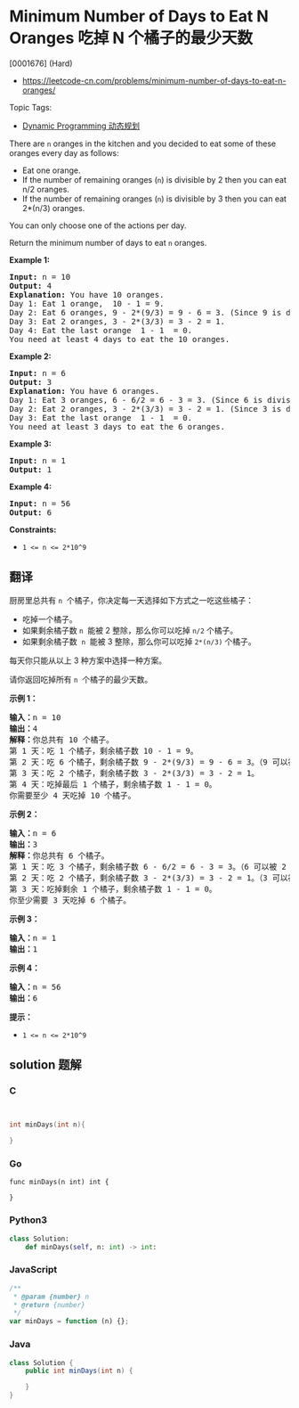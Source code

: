 # Minimum Number of Days to Eat N Oranges 吃掉 N 个橘子的最少天数

[0001676] (Hard)

- https://leetcode-cn.com/problems/minimum-number-of-days-to-eat-n-oranges/

Topic Tags:

- [Dynamic Programming 动态规划](https://leetcode-cn.com/tag/dynamic-programming/)

There are `n` oranges in the kitchen and you decided to eat some of these oranges every day as follows:

- Eat one orange.
- If the number of remaining oranges (`n`) is divisible by 2 then you can eat  n/2 oranges.
- If the number of remaining oranges (`n`) is divisible by 3 then you can eat  2\*(n/3) oranges.

You can only choose one of the actions per day.

Return the minimum number of days to eat `n` oranges.

**Example 1:**

<pre><strong>Input:</strong> n = 10
<strong>Output:</strong> 4
<strong>Explanation:</strong> You have 10 oranges.
Day 1: Eat 1 orange,  10 - 1 = 9.  
Day 2: Eat 6 oranges, 9 - 2*(9/3) = 9 - 6 = 3. (Since 9 is divisible by 3)
Day 3: Eat 2 oranges, 3 - 2*(3/3) = 3 - 2 = 1. 
Day 4: Eat the last orange  1 - 1  = 0.
You need at least 4 days to eat the 10 oranges.
</pre>

**Example 2:**

<pre><strong>Input:</strong> n = 6
<strong>Output:</strong> 3
<strong>Explanation:</strong> You have 6 oranges.
Day 1: Eat 3 oranges, 6 - 6/2 = 6 - 3 = 3. (Since 6 is divisible by 2).
Day 2: Eat 2 oranges, 3 - 2*(3/3) = 3 - 2 = 1. (Since 3 is divisible by 3)
Day 3: Eat the last orange  1 - 1  = 0.
You need at least 3 days to eat the 6 oranges.
</pre>

**Example 3:**

<pre><strong>Input:</strong> n = 1
<strong>Output:</strong> 1
</pre>

**Example 4:**

<pre><strong>Input:</strong> n = 56
<strong>Output:</strong> 6
</pre>

**Constraints:**

- `1 <= n <= 2*10^9`

## 翻译

厨房里总共有 `n`  个橘子，你决定每一天选择如下方式之一吃这些橘子：

- 吃掉一个橘子。
- 如果剩余橘子数 `n`  能被 2 整除，那么你可以吃掉 `n/2` 个橘子。
- 如果剩余橘子数  `n`  能被 3 整除，那么你可以吃掉 `2*(n/3)` 个橘子。

每天你只能从以上 3 种方案中选择一种方案。

请你返回吃掉所有 `n`  个橘子的最少天数。

**示例 1：**

<pre><strong>输入：</strong>n = 10
<strong>输出：</strong>4
<strong>解释：</strong>你总共有 10 个橘子。
第 1 天：吃 1 个橘子，剩余橘子数 10 - 1 = 9。
第 2 天：吃 6 个橘子，剩余橘子数 9 - 2*(9/3) = 9 - 6 = 3。（9 可以被 3 整除）
第 3 天：吃 2 个橘子，剩余橘子数 3 - 2*(3/3) = 3 - 2 = 1。
第 4 天：吃掉最后 1 个橘子，剩余橘子数 1 - 1 = 0。
你需要至少 4 天吃掉 10 个橘子。
</pre>

**示例 2：**

<pre><strong>输入：</strong>n = 6
<strong>输出：</strong>3
<strong>解释：</strong>你总共有 6 个橘子。
第 1 天：吃 3 个橘子，剩余橘子数 6 - 6/2 = 6 - 3 = 3。（6 可以被 2 整除）
第 2 天：吃 2 个橘子，剩余橘子数 3 - 2*(3/3) = 3 - 2 = 1。（3 可以被 3 整除）
第 3 天：吃掉剩余 1 个橘子，剩余橘子数 1 - 1 = 0。
你至少需要 3 天吃掉 6 个橘子。
</pre>

**示例 3：**

<pre><strong>输入：</strong>n = 1
<strong>输出：</strong>1
</pre>

**示例 4：**

<pre><strong>输入：</strong>n = 56
<strong>输出：</strong>6
</pre>

**提示：**

- `1 <= n <= 2*10^9`

## solution 题解

### C

```c


int minDays(int n){

}
```

### Go

```golang
func minDays(n int) int {

}
```

### Python3

```python
class Solution:
    def minDays(self, n: int) -> int:
```

### JavaScript

```javascript
/**
 * @param {number} n
 * @return {number}
 */
var minDays = function (n) {};
```

### Java

```java
class Solution {
    public int minDays(int n) {

    }
}
```
